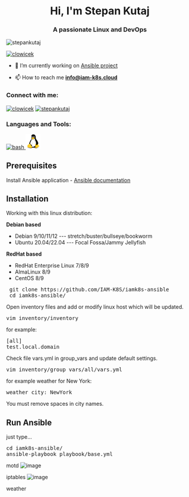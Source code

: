 <h1 align="center">Hi, I'm Stepan Kutaj</h1>
<h3 align="center">A passionate Linux and DevOps</h3>

<p align="left"> <img src="https://komarev.com/ghpvc/?username=stepankutaj&label=Profile%20views&color=0e75b6&style=flat" alt="stepankutaj" /> </p>

<p align="left"> <a href="https://twitter.com/clowicek" target="blank"><img src="https://img.shields.io/twitter/follow/clowicek?logo=twitter&style=for-the-badge" alt="clowicek" /></a> </p>

- 🔭 I’m currently working on [Ansible project](https://github.com/IAM-K8S/iamk8s-ansible)

- 📫 How to reach me **info@iam-k8s.cloud**

<h3 align="left">Connect with me:</h3>
<p align="left">
<a href="https://twitter.com/clowicek" target="blank"><img align="center" src="https://raw.githubusercontent.com/rahuldkjain/github-profile-readme-generator/master/src/images/icons/Social/twitter.svg" alt="clowicek" height="30" width="40" /></a>
<a href="https://linkedin.com/in/stepankutaj" target="blank"><img align="center" src="https://raw.githubusercontent.com/rahuldkjain/github-profile-readme-generator/master/src/images/icons/Social/linked-in-alt.svg" alt="stepankutaj" height="30" width="40" /></a>
</p>

<h3 align="left">Languages and Tools:</h3>
<p align="left"> <a href="https://www.gnu.org/software/bash/" target="_blank" rel="noreferrer"> <img src="https://www.vectorlogo.zone/logos/gnu_bash/gnu_bash-icon.svg" alt="bash" width="40" height="40"/> </a> <a href="https://www.linux.org/" target="_blank" rel="noreferrer"> <img src="https://raw.githubusercontent.com/devicons/devicon/master/icons/linux/linux-original.svg" alt="linux" width="40" height="40"/> </a> </p>

<h2>Prerequisites</h2>
Install Ansible application - <a href="https://docs.ansible.com/ansible/latest/installation_guide/intro_installation.html" target="_blank">Ansible documentation</a>

<h2>Installation</h2>
<p>Working with this linux distribution:</p>
<b>Debian based</b>
<ul>
  <li>Debian 9/10/11/12  --- stretch/buster/bullseye/bookworm  </li>
  <li>Ubuntu 20.04/22.04 --- Focal Fossa/Jammy Jellyfish</li>
</ul>
<b>RedHat based</b>
<ul>
  <li>RedHat Enterprise Linux 7/8/9</li>
  <li>AlmaLinux 8/9</li>
  <li>CentOS 8/9</li>
</ul>
<pre>
 git clone https://github.com/IAM-K8S/iamk8s-ansible
 cd iamk8s-ansible/
</pre>
Open inventory files and add or modify linux host which will be updated.
<pre>vim inventory/inventory</pre>

for example:
<pre>
[all]
test.local.domain 
</pre>

Check file vars.yml in group_vars and update default settings.
<pre>
vim inventory/group_vars/all/vars.yml
</pre>
for example weather for New York:
<pre>
weather_city: NewYork
</pre>
You must remove spaces in city names.

<h2>Run Ansible</h2>
just type...
<pre>
cd iamk8s-ansible/
ansible-playbook playbook/base.yml
</pre>

motd
![image](https://github.com/IAM-K8S/iamk8s-ansible/assets/3997208/f476105e-03a5-40d4-8dc2-1e2187610345)

iptables
![image](https://github.com/IAM-K8S/iamk8s-ansible/assets/3997208/84379649-5a74-4591-a0e4-a848f0d534f4)

weather

